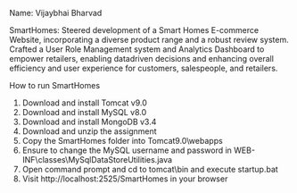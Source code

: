 Name: Vijaybhai Bharvad

SmartHomes:
Steered development of a Smart Homes E-commerce Website, incorporating a diverse product range and a robust review system.
Crafted a User Role Management system and Analytics Dashboard to empower retailers, enabling datadriven decisions and enhancing overall efficiency and user experience for customers, salespeople, and
retailers.




How to run SmartHomes

1. Download and install Tomcat v9.0
2. Download and install MySQL v8.0
3. Download and install MongoDB v3.4
4. Download and unzip the assignment
5. Copy the SmartHomes folder into Tomcat9.0\webapps
6. Ensure to change the MySQL username and password in WEB-INF\classes\MySqlDataStoreUtilities.java
7. Open command prompt and cd to tomcat\bin and execute startup.bat
8. Visit http://localhost:2525/SmartHomes in your browser
